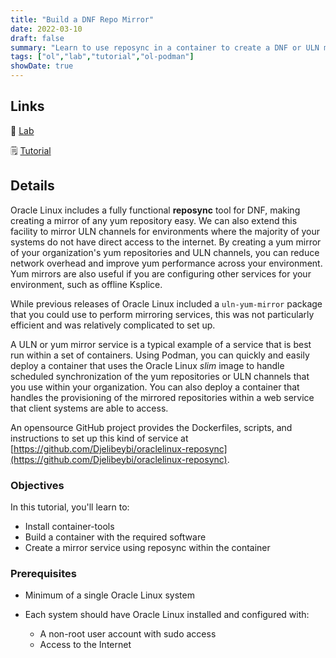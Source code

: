 ```yaml
---
title: "Build a DNF Repo Mirror"
date: 2022-03-10
draft: false
summary: "Learn to use reposync in a container to create a DNF or ULN mirror service."
tags: ["ol","lab","tutorial","ol-podman"]
showDate: true
---
```


## Links

:crescent_moon: [Lab](https://luna.oracle.com/lab/42ce804b-ce7c-4fc0-9baf-aaccc4d80495)

:spiral_notepad: [Tutorial](https://docs.oracle.com/en/learn/ol-reposync)

## Details

Oracle Linux includes a fully functional **reposync** tool for DNF, making creating a mirror of any yum repository easy. We can also extend this facility to mirror ULN channels for environments where the majority of your systems do not have direct access to the internet. By creating a yum mirror of your organization's yum repositories and ULN channels, you can reduce network overhead and improve yum performance across your environment. Yum mirrors are also useful if you are configuring other services for your environment, such as offline Ksplice.

While previous releases of Oracle Linux included a `uln-yum-mirror` package that you could use to perform mirroring services, this was not particularly efficient and was relatively complicated to set up.

A ULN or yum mirror service is a typical example of a service that is best run within a set of containers. Using Podman, you can quickly and easily deploy a container that uses the Oracle Linux *slim* image to handle scheduled synchronization of the yum repositories or ULN channels that you use within your organization. You can also deploy a container that handles the provisioning of the mirrored repositories within a web service that client systems are able to access.

An opensource GitHub project provides the Dockerfiles, scripts, and instructions to set up this kind of service at [https://github.com/Djelibeybi/oraclelinux-reposync](https://github.com/Djelibeybi/oraclelinux-reposync).

### Objectives

In this tutorial, you'll learn to:

   - Install container-tools
   - Build a container with the required software
   - Create a mirror service using reposync within the container

### Prerequisites

- Minimum of a single Oracle Linux system

- Each system should have Oracle Linux installed and configured with:
    - A non-root user account with sudo access
    - Access to the Internet

